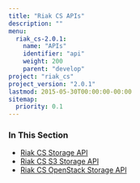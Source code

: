 ```yaml
---
title: "Riak CS APIs"
description: ""
menu:
  riak_cs-2.0.1:
    name: "APIs"
    identifier: "api"
    weight: 200
    parent: "develop"
project: "riak_cs"
project_version: "2.0.1"
lastmod: 2015-05-30T00:00:00-00:00
sitemap:
  priority: 0.1
---
```


### In This Section

- [Riak CS Storage API](./storage)
- [Riak CS S3 Storage API](./storage/s3)
- [Riak CS OpenStack Storage API](./storage/openstack)
